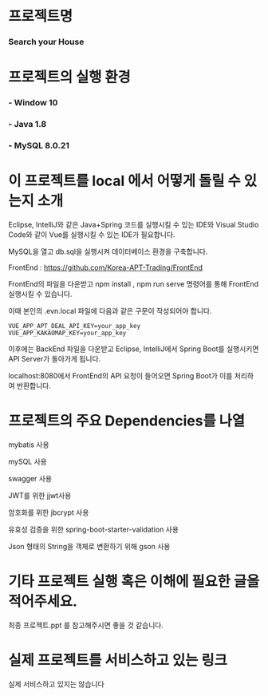 # 프로젝트명
### Search your House
# 프로젝트의 실행 환경
### - Window 10
### - Java 1.8 
### - MySQL 8.0.21

# 이 프로젝트를 local 에서 어떻게 돌릴 수 있는지 소개

Eclipse, IntelliJ와 같은 Java+Spring 코드를 실행시킬 수 있는 IDE와 Visual Studio Code와 같이 Vue를 실행시킬 수 있는 IDE가 필요합니다.

MySQL을 열고 db.sql을 실행시켜 데이터베이스 환경을 구축합니다.

FrontEnd :  https://github.com/Korea-APT-Trading/FrontEnd

FrontEnd의 파일을 다운받고 npm install , npm run serve 명령어를 통해 FrontEnd 실행시킬 수 있습니다.

이때 본인의 .evn.local 파일에 다음과 같은 구문이 작성되어야 합니다.
```
VUE_APP_APT_DEAL_API_KEY=your_app_key
VUE_APP_KAKAOMAP_KEY=your_app_key
```

이후에는 BackEnd 파일을 다운받고 Eclipse, IntelliJ에서 Spring Boot를 실행시키면 API Server가 돌아가게 됩니다.

localhost:8080에서 FrontEnd의 API 요청이 들어오면 Spring Boot가 이를 처리하여 반환합니다.

# 프로젝트의 주요 Dependencies를 나열
mybatis 사용

mySQL 사용

swagger 사용

JWT를 위한 jjwt사용

암호화를 위한 jbcrypt 사용

유효성 검증을 위한 spring-boot-starter-validation 사용

Json 형태의 String을 객체로 변환하기 위해 gson 사용

# 기타 프로젝트 실행 혹은 이해에 필요한 글을 적어주세요.
최종 프로젝트.ppt 를 참고해주시면 좋을 것 같습니다.

# 실제 프로젝트를 서비스하고 있는 링크
실제 서비스하고 있지는 않습니다
